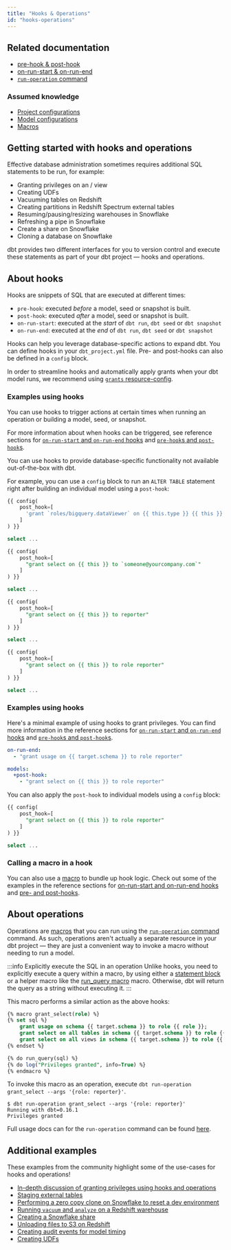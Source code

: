 ```yaml
---
title: "Hooks & Operations"
id: "hooks-operations"
---
```


## Related documentation
* [pre-hook & post-hook](pre-hook-post-hook)
* [on-run-start & on-run-end](on-run-start-on-run-end)
* [`run-operation` command](run-operation)

### Assumed knowledge
* [Project configurations](reference/dbt_project.yml.md)
* [Model configurations](model-configs)
* [Macros](jinja-macros#macros)

## Getting started with hooks and operations

Effective database administration sometimes requires additional SQL statements to be run, for example:
- Granting privileges on an <Term id="table" /> / view
- Creating UDFs
- Vacuuming tables on Redshift
- Creating partitions in Redshift Spectrum external tables
- Resuming/pausing/resizing warehouses in Snowflake
- Refreshing a pipe in Snowflake
- Create a share on Snowflake
- Cloning a database on Snowflake

dbt provides two different interfaces for you to version control and execute these statements as part of your dbt project — hooks and operations.

## About hooks

Hooks are snippets of SQL that are executed at different times:
  * `pre-hook`: executed _before_ a model, seed or snapshot is built.
  * `post-hook`: executed _after_ a model, seed or snapshot is built.
  * `on-run-start`: executed at the _start_ of `dbt run`, `dbt seed` or `dbt snapshot`
  * `on-run-end`: executed at the _end_ of `dbt run`, `dbt seed` or `dbt snapshot`

Hooks can help you leverage database-specific actions to expand dbt. You can define hooks in your `dbt_project.yml` file. Pre- and post-hooks can also be defined in a `config` block.

<VersionBlock firstVersion="1.2">

In order to streamline hooks and automatically apply grants when your dbt model runs, we recommend using [`grants` resource-config](/reference/resource-configs/grants).  

### Examples using hooks

You can use hooks to trigger actions at certain times when running an operation or building a model, seed, or snapshot.

For more information about when hooks can be triggered, see reference sections for [`on-run-start` and `on-run-end` hooks](on-run-start-on-run-end) and [`pre-hook`s and `post-hook`s](pre-hook-post-hook).

You can use hooks to provide database-specific functionality not available out-of-the-box with dbt. 

For example, you can use a `config` block to run an `ALTER TABLE` statement right after building an individual model using a `post-hook`:

<WHCode>

<div warehouse="BigQuery">

<File name='models/<model_name>.sql'>

```sql
{{ config(
    post_hook=[
      'grant `roles/bigquery.dataViewer` on {{ this.type }} {{ this }} to "user:someone@yourcompany.com"'
    ]
) }}

select ...

```

</File>

</div>

<div warehouse="Databricks">

<File name='models/<model_name>.sql'>

```sql
{{ config(
    post_hook=[
      "grant select on {{ this }} to `someone@yourcompany.com`"
    ]
) }}

select ...

```

</File>

</div>

<div warehouse="Redshift">

<File name='models/<model_name>.sql'>

```sql
{{ config(
    post_hook=[
      "grant select on {{ this }} to reporter"
    ]
) }}

select ...

```

</File>

</div>

<div warehouse="Snowflake">

<File name='models/<model_name>.sql'>

```sql
{{ config(
    post_hook=[
      "grant select on {{ this }} to role reporter"
    ]
) }}

select ...

```

</File>

</div>

</WHCode>

</VersionBlock>

<VersionBlock lastVersion="1.1">

### Examples using hooks

Here's a minimal example of using hooks to grant privileges. You can find more information in the reference sections for [`on-run-start` and `on-run-end` hooks](on-run-start-on-run-end) and [`pre-hook`s and `post-hook`s](pre-hook-post-hook).

<File name='dbt_project.yml'>

```yml
on-run-end:
  - "grant usage on {{ target.schema }} to role reporter"

models:
  +post-hook:
    - "grant select on {{ this }} to role reporter"

```

</File>

You can also apply the `post-hook` to individual models using a `config` block:

<File name='models/<model_name>.sql'>

```sql
{{ config(
    post_hook=[
      "grant select on {{ this }} to role reporter"
    ]
) }}

select ...

```

</File>
</VersionBlock>

### Calling a macro in a hook

You can also use a [macro](jinja-macros#macros) to bundle up hook logic. Check out some of the examples in the reference sections for [on-run-start and on-run-end hooks](on-run-start-on-run-end) and [pre- and post-hooks](pre-hook-post-hook).

## About operations

Operations are [macros](jinja-macros#macros) that you can run using the [`run-operation` command](run-operation) command. As such, operations aren't actually a separate resource in your dbt project — they are just a convenient way to invoke a macro without needing to run a model.

:::info Explicitly execute the SQL in an operation
Unlike hooks, you need to explicitly execute a query within a macro, by using either a [statement block](statement-blocks) or a helper macro like the [run_query macro](run_query) macro. Otherwise, dbt will return the query as a string without executing it.
:::

This macro performs a similar action as the above hooks:

<File name='macros/grant_select.sql'>

```sql
{% macro grant_select(role) %}
{% set sql %}
    grant usage on schema {{ target.schema }} to role {{ role }};
    grant select on all tables in schema {{ target.schema }} to role {{ role }};
    grant select on all views in schema {{ target.schema }} to role {{ role }};
{% endset %}

{% do run_query(sql) %}
{% do log("Privileges granted", info=True) %}
{% endmacro %}

```

</File>

To invoke this macro as an operation, execute `dbt run-operation grant_select --args '{role: reporter}'`.

```
$ dbt run-operation grant_select --args '{role: reporter}'
Running with dbt=0.16.1
Privileges granted

```

Full usage docs can for the `run-operation` command can be found [here](run-operation).


## Additional examples

These examples from the community highlight some of the use-cases for hooks and operations!

* [In-depth discussion of granting privileges using hooks and operations](https://discourse.getdbt.com/t/the-exact-grant-statements-we-use-in-a-dbt-project/430)
* [Staging external tables](https://github.com/dbt-labs/dbt-external-tables)
* [Performing a zero copy clone on Snowflake to reset a dev environment](https://discourse.getdbt.com/t/creating-a-dev-environment-quickly-on-snowflake/1151/2)
* [Running `vacuum` and `analyze` on a Redshift warehouse](https://github.com/dbt-labs/redshift/tree/0.2.3/#redshift_maintenance_operation-source)
* [Creating a Snowflake share](https://discourse.getdbt.com/t/how-drizly-is-improving-collaboration-with-external-partners-using-dbt-snowflake-shares/1110)
* [Unloading files to S3 on Redshift](https://github.com/dbt-labs/redshift/tree/0.2.3/#unload_table-source)
* [Creating audit events for model timing](https://github.com/dbt-labs/dbt-event-logging)
* [Creating UDFs](https://discourse.getdbt.com/t/using-dbt-to-manage-user-defined-functions/18)
